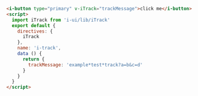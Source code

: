 <template>
  <article>
    <i-button type="primary" v-iTrack="trackMessage">click me</i-button>
    <h3>props</h3>
    <table class="bordered responsive-table">
      <thead> <th>属性</th> <th>说明</th> <th>类型</th> <th>example</th> </thead>
      <tbody>
        <tr> <td>value</td> <td>埋点名称＋查询参数</td> <td>String</td><td>example*test*track 或 example*test*track?a=b&c=d</td> </tr>
      </tbody>
    </table>
  </article>
</template>

<script>
  import iTrack from 'i-ui/lib/iTrack'
  export default {
    directives: {
      iTrack
    },
    name: 'i-track',
    data () {
      return {
        trackMessage: 'example*test*track?a=b&c=d'
      }
    }
  }
</script>

```html
<i-button type="primary" v-iTrack="trackMessage">click me</i-button>
<script>
  import iTrack from 'i-ui/lib/iTrack'
  export default {
    directives: {
      iTrack
    },
    name: 'i-track',
    data () {
      return {
        trackMessage: 'example*test*track?a=b&c=d'
      }
    }
  }
</script>
```
